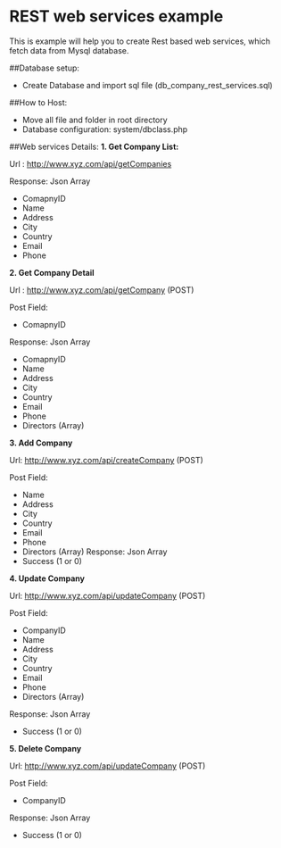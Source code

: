 # REST web services example
This is example will help you to create Rest based web services, which fetch data from Mysql database.

##Database setup:
- Create Database and import sql file (db_company_rest_services.sql)

##How to Host:
- Move all file and folder in root directory 
- Database configuration: system/dbclass.php

##Web services Details:
**1. Get Company List:**

Url : http://www.xyz.com/api/getCompanies

Response: Json Array
- ComapnyID
- Name
- Address
- City
- Country
- Email 
- Phone

**2. Get Company Detail**

Url : http://www.xyz.com/api/getCompany (POST)

Post Field:
- ComapnyID

Response: Json Array
- ComapnyID
- Name
- Address
- City
- Country
- Email 
- Phone
- Directors (Array)

**3. Add Company**

Url: http://www.xyz.com/api/createCompany (POST)

Post Field:
- Name
- Address
- City
- Country
- Email 
- Phone
- Directors (Array)
Response: Json Array
- Success  (1 or 0)

**4. Update Company**

Url: http://www.xyz.com/api/updateCompany (POST)

Post Field:
- CompanyID
- Name
- Address
- City
- Country
- Email 
- Phone
- Directors (Array)

Response: Json Array
- Success  (1 or 0)

**5. Delete Company**

Url: http://www.xyz.com/api/updateCompany (POST)

Post Field:
- CompanyID		

Response: Json Array
- Success  (1 or 0)

